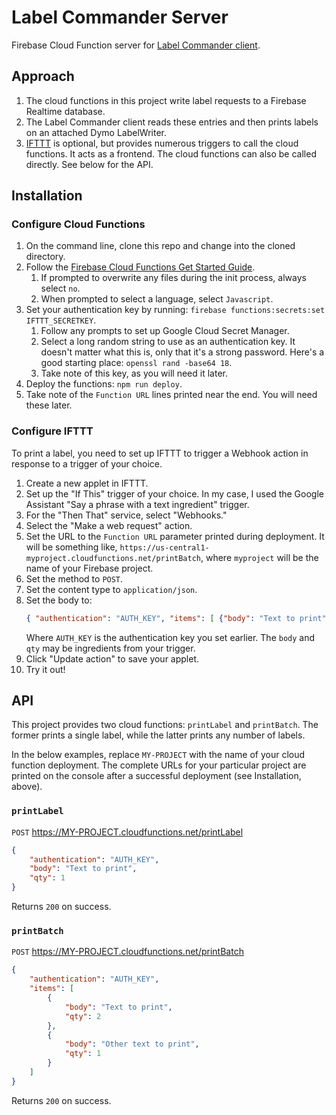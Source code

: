 # Label Commander Server

Firebase Cloud Function server for [Label Commander client](https://github.com/heston/label-commander).

## Approach

1. The cloud functions in this project write label requests to a Firebase Realtime database.
1. The Label Commander client reads these entries and then prints labels on an attached Dymo LabelWriter.
1. [IFTTT](https://ifttt.com/) is optional, but provides numerous triggers to call the cloud functions. It acts as a frontend. The cloud functions can also be called directly. See below for the API.

## Installation

### Configure Cloud Functions

1. On the command line, clone this repo and change into the cloned directory.
1. Follow the [Firebase Cloud Functions Get Started Guide](https://firebase.google.com/docs/functions/get-started).
    1. If prompted to overwrite any files during the init process, always select `no`.
    1. When prompted to select a language, select `Javascript`.
1. Set your authentication key by running: `firebase functions:secrets:set IFTTT_SECRETKEY`.
    1. Follow any prompts to set up Google Cloud Secret Manager.
    1. Select a long random string to use as an authentication key. It doesn't matter what this is, only that it's a strong password. Here's a good starting place: `openssl rand -base64 18`.
    1. Take note of this key, as you will need it later.
1. Deploy the functions: `npm run deploy`.
1. Take note of the `Function URL` lines printed near the end. You will need these later.

### Configure IFTTT

To print a label, you need to set up IFTTT to trigger a Webhook action in response to a trigger of your choice.

1. Create a new applet in IFTTT.
1. Set up the "If This" trigger of your choice. In my case, I used the Google Assistant "Say a phrase with a text ingredient" trigger.
1. For the "Then That" service, select "Webhooks."
1. Select the "Make a web request" action.
1. Set the URL to the `Function URL` parameter printed during deployment. It will be something like, `https://us-central1-myproject.cloudfunctions.net/printBatch`, where `myproject` will be the name of your Firebase project.
1. Set the method to `POST`.
1. Set the content type to `application/json`.
1. Set the body to:
    ```json
    { "authentication": "AUTH_KEY", "items": [ {"body": "Text to print", "qty": 1} ] }
    ```
    Where `AUTH_KEY` is the authentication key you set earlier. The `body` and `qty` may be ingredients from your trigger.
1. Click "Update action" to save your applet.
1. Try it out!

## API

This project provides two cloud functions: `printLabel` and `printBatch`. The former prints a single label, while the latter prints any number of labels.

In the below examples, replace `MY-PROJECT` with the name of your cloud function deployment. The complete URLs for your particular project are printed on the console after a successful deployment (see Installation, above).

### `printLabel`

`POST` https://MY-PROJECT.cloudfunctions.net/printLabel

```json
{
    "authentication": "AUTH_KEY",
    "body": "Text to print",
    "qty": 1
}
```

Returns `200` on success.

### `printBatch`

`POST` https://MY-PROJECT.cloudfunctions.net/printBatch

```json
{
    "authentication": "AUTH_KEY",
    "items": [
        {
            "body": "Text to print",
            "qty": 2
        },
        {
            "body": "Other text to print",
            "qty": 1
        }
    ]
}
```

Returns `200` on success.
